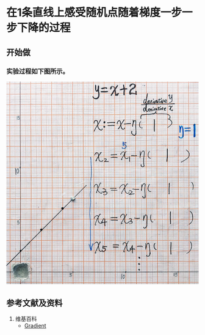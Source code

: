 # 在1条直线上感受随机点随着梯度一步一步下降的过程

## 开始做

### 实验过程如下图所示。

![](/images/微分/梯度和梯度下降的方法/在1条直线上感受随机点随着梯度一步一步下降的过程/1a1.jpg)

## 参考文献及资料

1. 维基百科
	- [Gradient](https://en.wikipedia.org/wiki/Gradient) 


